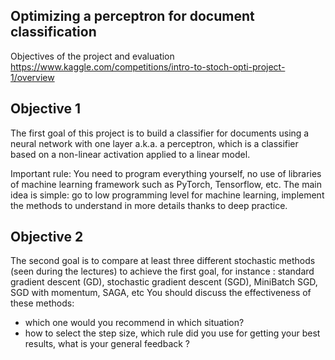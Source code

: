 ## Optimizing a perceptron for document classification
Objectives of the project and evaluation https://www.kaggle.com/competitions/intro-to-stoch-opti-project-1/overview
## Objective 1
The first goal of this project is to build a classifier for documents using a neural network with one layer a.k.a. a perceptron, which is a classifier based on a non-linear activation applied to a linear model.

Important rule: You need to program everything yourself, no use of libraries of machine learning framework such as PyTorch, Tensorflow, etc.
The main idea is simple: go to low programming level for machine learning, implement the methods to understand in more details thanks to deep practice.

## Objective 2
The second goal is to compare at least three different stochastic methods (seen during the lectures) to achieve the first goal, for instance : standard gradient descent (GD), stochastic gradient descent (SGD), MiniBatch SGD, SGD with momentum, SAGA, etc
You should discuss the effectiveness of these methods:

* which one would you recommend in which situation?
* how to select the step size, which rule did you use for getting your best results, what is your general feedback ?
